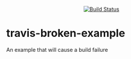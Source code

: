 <p align="center">
<a href="https://travis-ci.org/bunhann/travis-broken-example"><img src="https://travis-ci.org/bunhann/travis-broken-example.svg" alt="Build Status"></a>
</p>


# travis-broken-example

An example that will cause a build failure
